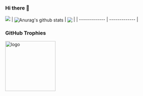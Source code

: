 ### Hi there 👋

<!--
**duhanmin/duhanmin** is a ✨ _special_ ✨ repository because its `README.md` (this file) appears on your GitHub profile.

Here are some ideas to get you started:

- 🔭 I’m currently working on ...
- 🌱 I’m currently learning ...
- 👯 I’m looking to collaborate on ...
- 🤔 I’m looking for help with ...
- 💬 Ask me about ...
- 📫 How to reach me: ...
- 😄 Pronouns: ...
- ⚡ Fun fact: ...
-->

<img src="https://github-readme-stats.vercel.app/api?username=Patrick0308&show_icons=true&hide_border=true&theme=radical&hide=stars" />
| <img align="center" src="https://github-readme-stats.vercel.app/api?username=duhanmin&show_icons=true&include_all_commits=true&theme=buefy&hide_border=true" alt="Anurag's github stats" /> | <img align="center" src="https://github-readme-stats.vercel.app/api/top-langs/?username=duhanmin&layout=compact&theme=buefy&hide_border=true" /> |
| ------------- | ------------- |



### GitHub Trophies
<img src="https://github-profile-trophy.vercel.app/?username=duhanmin&theme=flat&column=7" alt="logo" height="160" align="center" style="margin: auto; margin-bottom: 20px;" />


